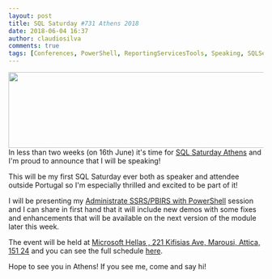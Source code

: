 ```yaml
---
layout: post
title: SQL Saturday #731 Athens 2018
date: 2018-06-04 16:37
author: claudiosilva
comments: true
tags: [Conferences, PowerShell, ReportingServicesTools, Speaking, SQLServer, syndicated]
---
```

<img src="https://claudioessilva.github.io/img/2018/06/sqlsat731_bigger.png" alt="" width="600" height="150" class="aligncenter" />
In less than two weeks (on 16th June) it's time for <a href="http://www.sqlsaturday.com/731/EventHome.aspx">SQL Saturday Athens</a> and I'm proud to announce that I will be speaking!

This will be my first SQL Saturday ever both as speaker and attendee outside Portugal so I'm especially thrilled and excited to be part of it!

I will be presenting my <a href="http://www.sqlsaturday.com/731/Sessions/Details.aspx?sid=71728">Administrate SSRS/PBIRS with PowerShell</a> session and I can share in first hand that it will include new demos with some fixes and enhancements that will be available on the next version of the module later this week.

The event will be held at <a href="https://sqlsaturdayfiles.blob.core.windows.net/731/731_map.png">Microsoft Hellas , 221 Kifisias Ave, Marousi, Attica, 151 24</a> and you can see the full schedule <a href="http://www.sqlsaturday.com/731/Sessions/Schedule.aspx">here</a>.

Hope to see you in Athens! If you see me, come and say hi!
